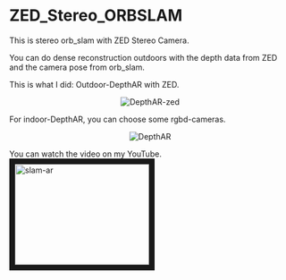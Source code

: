 # ZED_Stereo_ORBSLAM
This is stereo orb_slam with ZED Stereo Camera.

You can do dense reconstruction outdoors with the depth data from ZED and the camera pose from orb_slam.

This is what I did: Outdoor-DepthAR with ZED.
<p align="center">
<img src="https://github.com/ygx2011/ZED_Stereo_ORBSLAM/blob/master/pic/DepthAR-zed.png?raw=true" alt="DepthAR-zed"/>
</p>

For indoor-DepthAR, you can choose some rgbd-cameras.
<p align="center">
<img src="https://github.com/ygx2011/ZED_Stereo_ORBSLAM/blob/master/pic/DepthAR.png?raw=true" alt="DepthAR"/>
</p>

You can watch the video on my YouTube.
<a href="https://www.youtube.com/watch?v=2Jz937AZ_Qo
" target="_blank"><img src="http://img.youtube.com/vi/2Jz937AZ_Qo/0.jpg"
alt="slam-ar" width="240" height="180" border="10" /></a>
